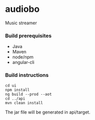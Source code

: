 # audiobo
Music streamer

### Build prerequisites
* Java
* Maven
* node/npm
* angular-cli

### Build instructions
    cd ui
    npm install
    ng build --prod --aot
    cd ../api
    mvn clean install

The jar file will be generated in api/target.